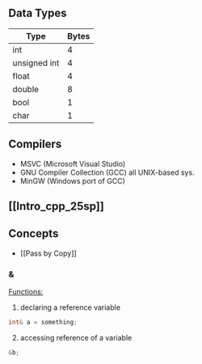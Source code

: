 
## Data Types
| Type         | Bytes |
| ------------ | ----- |
| int          | 4     |
| unsigned int | 4     |
| float        | 4     |
| double       | 8     |
| bool         | 1     |
| char         | 1     |

## Compilers
- MSVC (Microsoft Visual Studio)
- GNU Compiler Collection (GCC) 
	all UNIX-based sys.
- MinGW (Windows port of GCC)

## [[Intro_cpp_25sp]]

## Concepts 
- [[Pass by Copy]]

### &
<u>Functions:</u>
1) declaring a reference variable
```C++
int& a = something;
```

2) accessing reference of a variable
```C++
&b;
```
